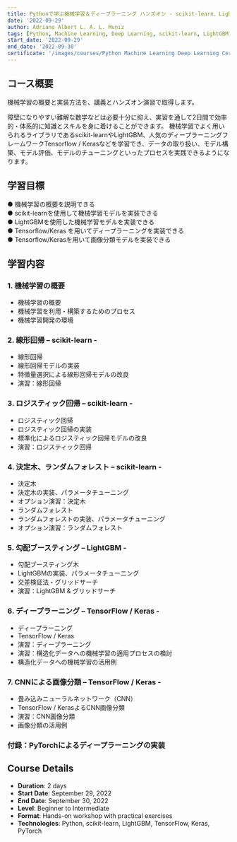 ```yaml
---
title: Pythonで学ぶ機械学習＆ディープラーニング ハンズオン - scikit-learn、LightGBM、Keras / TensorFlow -
date: '2022-09-29'
author: Adriano Albert L. A. L. Muniz
tags: [Python, Machine Learning, Deep Learning, scikit-learn, LightGBM, Keras, TensorFlow, AI]
start_date: '2022-09-29'
end_date: '2022-09-30'
certificate: '/images/courses/Python Machine Learning Deep Learning Certificate.pdf'
---
```


## コース概要
機械学習の概要と実装方法を、講義とハンズオン演習で取得します。

障壁になりやすい難解な数学などは必要十分に抑え、実習を通して2日間で効率的・体系的に知識とスキルを身に着けることができます。
機械学習でよく用いられるライブラリであるscikit-learnやLightGBM、人気のディープラーニングフレームワークTensorflow / Kerasなどを学習でき、データの取り扱い、モデル構築、モデル評価、モデルのチューニングといったプロセスを実践できるようになります。

## 学習目標
● 機械学習の概要を説明できる  
● scikit-learnを使用して機械学習モデルを実装できる  
● LightGBMを使用した機械学習モデルを実装できる  
● Tensorflow/Keras を用いてディープラーニングを実装できる  
● Tensorflow/Kerasを用いて画像分類モデルを実装できる

## 学習内容

### 1. 機械学習の概要
- 機械学習の概要
- 機械学習を利用・構築するためのプロセス
- 機械学習開発の環境

### 2. 線形回帰 – scikit-learn -
- 線形回帰
- 線形回帰モデルの実装
- 特徴量選択による線形回帰モデルの改良
- 演習：線形回帰

### 3. ロジスティック回帰 – scikit-learn -
- ロジスティック回帰
- ロジスティック回帰の実装
- 標準化によるロジスティック回帰モデルの改良
- 演習：ロジスティック回帰

### 4. 決定木、ランダムフォレスト – scikit-learn -
- 決定木
- 決定木の実装、パラメータチューニング
- オプション演習：決定木
- ランダムフォレスト
- ランダムフォレストの実装、パラメータチューニング
- オプション演習：ランダムフォレスト

### 5. 勾配ブースティング – LightGBM -
- 勾配ブースティング木
- LightGBMの実装、パラメータチューニング
- 交差検証法・グリッドサーチ
- 演習：LightGBM & グリッドサーチ

### 6. ディープラーニング – TensorFlow / Keras -
- ディープラーニング
- TensorFlow / Keras
- 演習：ディープラーニング
- 演習：構造化データへの機械学習の適用プロセスの検討
- 構造化データへの機械学習の活用例

### 7. CNNによる画像分類 – TensorFlow / Keras -
- 畳み込みニューラルネットワーク（CNN）
- TensorFlow / KerasよるCNN画像分類
- 演習：CNN画像分類
- 画像分類の活用例

### 付録：PyTorchによるディープラーニングの実装

## Course Details
- **Duration**: 2 days
- **Start Date**: September 29, 2022
- **End Date**: September 30, 2022
- **Level**: Beginner to Intermediate
- **Format**: Hands-on workshop with practical exercises
- **Technologies**: Python, scikit-learn, LightGBM, TensorFlow, Keras, PyTorch 